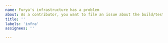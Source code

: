 ```yaml
---
name: Furya's infrastructure has a problem
about: As a contributor, you want to file an issue about the build/test infra, e.g. Github actions etc.
title: ''
labels: 'infra'
assignees: ''

---
```


<!-- Thank you for creating an issue on Furya Chain!

     If you are looking for support, please check out our documentation
     or consider asking a question on Discord:
      * https://furya.zone/
      * https://furysport.github.io/docs/
      * https://discord.com/channels/908044702794801233/1069611972053712947

     If you have found a bug or if our documentation doesn't have an answer
     to what you're looking for, then fill out the template below.
-->